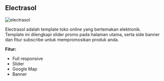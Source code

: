 Electrasol
------------

![electrasol](http://jarvis-store.com/themes/master-tema/electrasol/electrasol-preview.jpg)

Electrasol adalah template toko online yang bertemakan elektronik. Template ini dilengkapi slider promo pada halaman utama, serta side banner dan fitur subscribe untuk mempromosikan produk anda.

**Fitur:**
 - Full responsive 
 - Slider 
 - Google Map 
 - Banner
